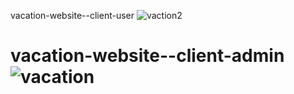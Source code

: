 vacation-website--client-user ![vaction2](https://user-images.githubusercontent.com/88846424/183074297-28c01d1b-204a-4054-bd85-2f9ee4a71501.PNG)
# vacation-website--client-admin ![vacation](https://user-images.githubusercontent.com/88846424/183074004-a355e8e3-2183-4e3a-83c3-d5520c7af1c3.PNG)
